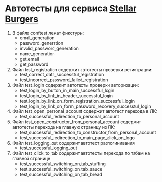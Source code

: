 # Автотесты для сервиса [Stellar Burgers](https://stellarburgers.nomoreparties.site/)
<!-- В проекте использовался фреймворк Selenium и Pytest -->

1. В файле conftest лежат фикстуры:
   - email_generation <!-- генерирует рандомную электронную почту -->
   - password_generation <!-- генерирует рандомный пароль от 6 до 10 символов -->
   - invalid_password_generation <!-- генерирует невалидный пароль менее 6 символов -->
   - name_generation <!-- генерирует рандомное имя -->
   - get_email <!-- возвращает почту зарегистрированного пользователя -->
   - get_password <!-- возвращает пароль зарегистрированного пользователя -->
1. Файл test_registration содержит автотесты проверки регистрации:
   - test_correct_data_successful_registration <!-- проверяет успешную регистрацию -->
   - test_incorrect_password_failed_registration <!-- проверяет вывод ошибки регистрации из-за некорректного пароля -->
1. Файл test_login содержит автотесты проверки авторизации:
   - test_login_by_button_in_main_successful_login <!-- проверяет авторизацию через кнопку "Войти в аккаунт" на главной странице -->
   - test_login_by_link_in_header_successful_login <!-- проверяет авторизацию через ссылку "Личный кабинет" в "шапке" сайта -->
   - test_login_by_link_on_form_registration_successful_login <!-- проверяет авторизацию через форму регистрации -->
   - test_login_by_link_on_form_password_recovery_successful_login <!-- проверяет авторизацию через форму восстановления пароля -->
1. Файл test_open_personal_account содержит автотест перехода в ЛК:
   - test_successful_redirection_to_personal_account <!-- проверяет переход в ЛК после авторизации -->
1. Файл test_open_constructor_from_personal_account содержит автотесты перехода на главную страницу из ЛК:
   - test_successful_redirection_to_constructor_from_personal_account <!-- проверяет переход на главную из ЛК кликом по ссылке "Конструктор" -->
   - test_successful_redirection_to_main_page_click_on_logo <!-- проверяет переход на главную из ЛК кликом по логотипу -->
1. Файл test_logging_out содержит автотест разлогинивания:
   - test_successful_logging_out <!-- проверяет разлогинивание с сайта из ЛК кликом по кнопке "Выход" -->
1. Файл test_click_to_tab содержит автотесты перехода по табам на главной странице
   - test_successful_switching_on_tab_stuffing <!-- проверяет переход на таб "Начинки" -->
   - test_successful_switching_on_tab_sauce <!-- проверяет переход на таб "Соусы" -->
   - test_successful_switching_on_tab_bread <!-- проверяет, что при переходе на сайт, таб "Булки" по умолчанию активен -->